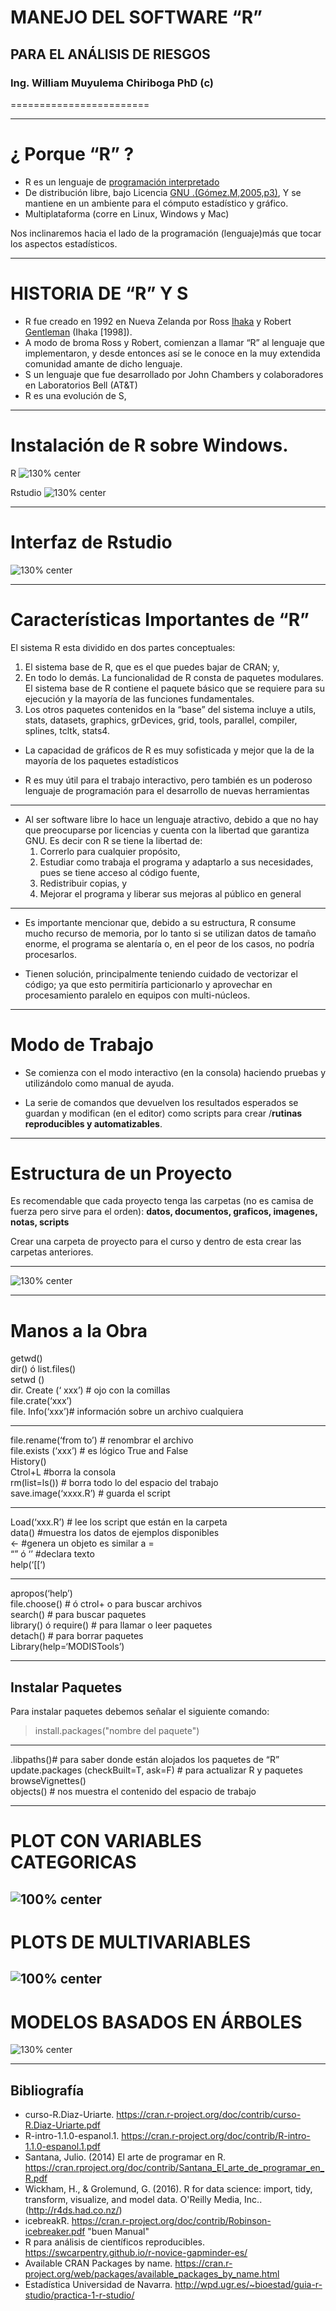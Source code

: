 # MANEJO DEL SOFTWARE “R” 


## PARA EL ANÁLISIS DE RIESGOS


### Ing. William Muyulema Chiriboga PhD (c)



========================

---
¿ Porque “R” ?
========================
* R es un lenguaje de [programación interpretado](https://www.ecured.cu/Lenguaje_interpretado)
* De distribución libre, bajo Licencia [GNU .(Gómez.M,2005,p3)](http://www.informatica.us.es/~ramon/articulos/LicenciasSoftware.pdf), Y se mantiene en un ambiente para el cómputo estadístico y gráfico.
* Multiplataforma (corre en Linux, Windows y Mac)

Nos inclinaremos hacia el lado de la programación (lenguaje)más que tocar los aspectos estadísticos.

---
# HISTORIA DE “R” Y  S
* R fue creado en 1992 en Nueva Zelanda por Ross [Ihaka](https://en.wikipedia.org/wiki/Ross_Ihaka) y Robert [Gentleman](https://en.wikipedia.org/wiki/Robert_Gentleman_(statistician)) (Ihaka [1998]).
* A modo de broma Ross y Robert, comienzan a llamar “R” al lenguaje que implementaron, y desde entonces así se le conoce en la muy extendida comunidad amante de dicho lenguaje. 
* S un lenguaje que fue desarrollado por John Chambers y colaboradores en Laboratorios Bell (AT&T)
*  R es una evolución de S,

---

# Instalación de R sobre Windows.
R
![130% center](../image/R.png)

Rstudio
![130% center](../image/Rstudio.png)

---

# Interfaz de Rstudio

![130% center](../image/interfaz.png)

---
# Características Importantes de “R”
El sistema R esta dividido en dos partes conceptuales: 
1) El sistema base de R, que es el que puedes bajar de 	CRAN; y, 
2) En todo lo demás. La funcionalidad de R consta de paquetes modulares. El sistema base de R contiene 	el paquete básico que se requiere para su ejecución y la mayoría de las funciones fundamentales. 
3) Los otros paquetes contenidos en 	la “base” del sistema incluye a utils, stats, datasets, graphics, grDevices, grid, tools, parallel, compiler, splines, tcltk, stats4.

* La capacidad de gráficos de R es muy sofisticada y mejor que la de la mayoría de los paquetes estadísticos

* R es muy útil para el trabajo interactivo, pero también es un poderoso lenguaje de programación para el desarrollo de nuevas herramientas
---
* Al ser software libre lo hace un lenguaje atractivo, debido a que no hay que preocuparse por licencias y cuenta con la libertad que garantiza GNU. Es decir con R se tiene la libertad de: 
  1) 	Correrlo para cualquier propósito, 
  2) 	Estudiar como trabaja el programa y adaptarlo a sus necesidades, pues se tiene acceso al código fuente, 
  3) 	Redistribuir copias, y 
  4) 	Mejorar el programa y liberar sus mejoras al público en general

---
* Es importante mencionar que, debido a su estructura, R consume mucho recurso de memoria, por lo tanto si se utilizan datos de tamaño enorme, el programa se alentaría o, en el peor de los casos, no podría procesarlos.

* Tienen solución, principalmente teniendo cuidado de vectorizar el código; ya que esto permitiría particionarlo y aprovechar en procesamiento paralelo en equipos con multi-núcleos.

---
# Modo de Trabajo
* Se comienza con el modo interactivo (en la consola) haciendo pruebas y utilizándolo como manual de ayuda.

* La serie de comandos que devuelven los resultados esperados se guardan y modifican (en el editor) como scripts para crear /**rutinas reproducibles y automatizables**.


---

# Estructura de un Proyecto

Es recomendable que cada proyecto tenga las carpetas (no es camisa de fuerza pero sirve para el orden):
__datos, documentos, graficos, imagenes, notas, scripts__

Crear una carpeta de proyecto para el curso y dentro de esta crear las carpetas anteriores.

--- 
![130% center](../image/estructura.png)
 
 ---

# Manos a la Obra

getwd()  
dir() ó list.files()  
setwd ()  
dir. Create (‘ xxx’) # ojo con la comillas  
file.crate(‘xxx’)  
file. Info(‘xxx’)# información sobre un archivo cualquiera  

--- 

file.rename(‘from to’)     # renombrar el archivo  
file.exists (‘xxx’)        # es lógico True and False  
History()  
Ctrol+L     #borra la consola  
rm(list=ls())             # borra todo lo del espacio del trabajo     
save.image(‘xxxx.R’)      # guarda el script   

---
Load(‘xxx.R’)       # lee los script que están en la carpeta  
data()              #muestra los datos de ejemplos disponibles  
<-                  #genera un objeto es similar a =  
“” ó ‘’ #declara texto  
help(‘[[‘)  

---
apropos(‘help’)  
file.choose()             # ó ctrol+ o para buscar archivos   
search()                  # para buscar paquetes   
library() ó require()     # para llamar o leer paquetes   
detach()                  # para borrar paquetes   
Library(help=‘MODISTools’)   


---
## Instalar Paquetes

Para instalar paquetes debemos señalar el siguiente comando:

> install.packages("nombre del paquete")

---
.libpaths()# para saber donde están alojados los paquetes de “R”  
update.packages (checkBuilt=T, ask=F) # para actualizar R y paquetes  
browseVignettes()  
objects() # nos muestra el contenido del espacio de trabajo   

---

# PLOT CON VARIABLES CATEGORICAS

![100% center](../image/vigotes.png)
---
# PLOTS DE MULTIVARIABLES

![100% center](../image/multivariable.png)
---
# MODELOS BASADOS EN ÁRBOLES

![130% center](../image/arboles.png)

---

## Bibliografía
-	curso-R.Diaz-Uriarte. https://cran.r-project.org/doc/contrib/curso-R.Diaz-Uriarte.pdf
-	R-intro-1.1.0-espanol.1. https://cran.r-project.org/doc/contrib/R-intro-1.1.0-espanol.1.pdf
-	Santana, Julio. (2014) El arte de programar en R. https://cran.rproject.org/doc/contrib/Santana_El_arte_de_programar_en_R.pdf
-	Wickham, H., & Grolemund, G. (2016). R for data science: import, tidy, transform, visualize, and model data. O'Reilly Media, Inc.. (http://r4ds.had.co.nz/)
- icebreakR. https://cran.r-project.org/doc/contrib/Robinson-icebreaker.pdf "buen Manual"
- R para análisis de científicos reproducibles. https://swcarpentry.github.io/r-novice-gapminder-es/
- Available CRAN Packages by name. https://cran.r-project.org/web/packages/available_packages_by_name.html
- Estadística Universidad de Navarra. http://wpd.ugr.es/~bioestad/guia-r-studio/practica-1-r-studio/
